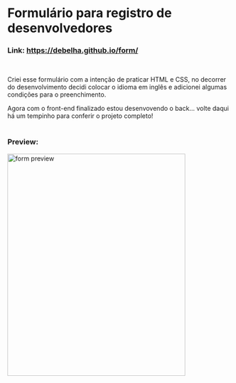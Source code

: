 # Formulário para registro de desenvolvedores

### Link: https://debelha.github.io/form/ 
<br>

Criei esse formulário com a intenção de praticar HTML e CSS, no decorrer do desenvolvimento decidi colocar o idioma em inglês e adicionei algumas condições para o preenchimento. 

Agora com o front-end finalizado estou desenvovendo o back... volte daqui há um tempinho para conferir o projeto completo!
<br>
<br> 
### Preview:
 <img align="center" alt="form preview" height="500" width="400" src="https://i.imgur.com/Q0zw5HF.png">
